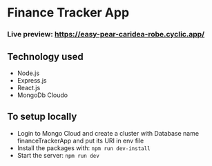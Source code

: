 # Finance Tracker App

### Live preview: https://easy-pear-caridea-robe.cyclic.app/

## Technology used

- Node.js
- Express.js
- React.js
- MongoDb Cloudo

## To setup locally

- Login to Mongo Cloud and create a cluster with Database name financeTrackerApp and put its URI in env file
- Install the packages with: `npm run dev-install`
- Start the server: `npm run dev`
